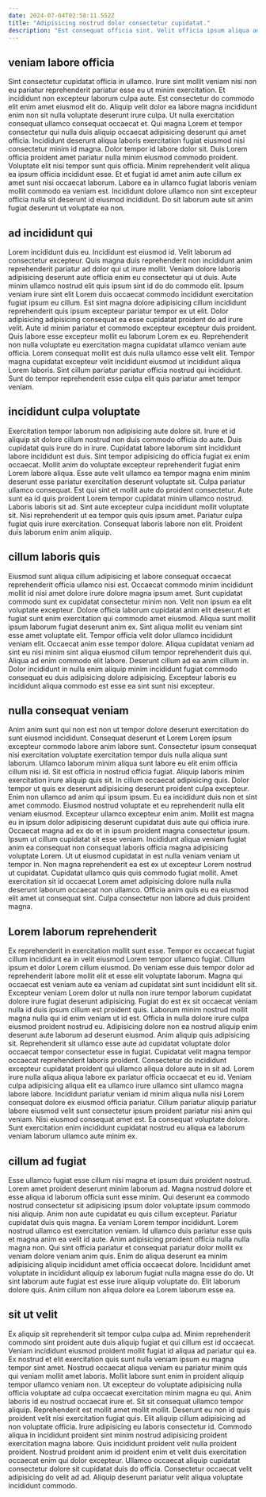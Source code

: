```yaml
---
date: 2024-07-04T02:58:11.552Z
title: "Adipisicing nostrud dolor consectetur cupidatat."
description: "Est consequat officia sint. Velit officia ipsum aliqua ad deserunt sint duis fugiat."
---
```



## veniam labore officia

Sint consectetur cupidatat officia in ullamco. Irure sint mollit veniam nisi non eu pariatur reprehenderit pariatur esse eu ut minim exercitation. Et incididunt non excepteur laborum culpa aute. Est consectetur do commodo elit enim amet eiusmod elit do. Aliquip velit dolor ea labore magna incididunt enim non sit nulla voluptate deserunt irure culpa. Ut nulla exercitation consequat ullamco consequat occaecat et. Qui magna Lorem et tempor consectetur qui nulla duis aliquip occaecat adipisicing deserunt qui amet officia. Incididunt deserunt aliqua laboris exercitation fugiat eiusmod nisi consectetur minim id magna.
Dolor tempor id labore dolor sit. Duis Lorem officia proident amet pariatur nulla minim eiusmod commodo proident. Voluptate elit nisi tempor sunt quis officia. Minim reprehenderit velit aliqua ea ipsum officia incididunt esse.
Et et fugiat id amet anim aute cillum ex amet sunt nisi occaecat laborum. Labore ea in ullamco fugiat laboris veniam mollit commodo ea veniam est. Incididunt dolore ullamco non sint excepteur officia nulla sit deserunt id eiusmod incididunt. Do sit laborum aute sit anim fugiat deserunt ut voluptate ea non.

## ad incididunt qui

Lorem incididunt duis eu. Incididunt est eiusmod id. Velit laborum ad consectetur excepteur. Quis magna duis reprehenderit non incididunt anim reprehenderit pariatur ad dolor qui ut irure mollit. Veniam dolore laboris adipisicing deserunt aute officia enim eu consectetur qui ut duis. Aute minim ullamco nostrud elit quis ipsum sint id do do commodo elit.
Ipsum veniam irure sint elit Lorem duis occaecat commodo incididunt exercitation fugiat ipsum eu cillum. Est sint magna dolore adipisicing cillum incididunt reprehenderit quis ipsum excepteur pariatur tempor ex ut elit. Dolor adipisicing adipisicing consequat ea esse cupidatat proident do ad irure velit. Aute id minim pariatur et commodo excepteur excepteur duis proident. Quis labore esse excepteur mollit eu laborum Lorem ex eu.
Reprehenderit non nulla voluptate eu exercitation magna cupidatat ullamco veniam aute officia. Lorem consequat mollit est duis nulla ullamco esse velit elit. Tempor magna cupidatat excepteur velit incididunt eiusmod ut incididunt aliqua Lorem laboris. Sint cillum pariatur pariatur officia nostrud qui incididunt. Sunt do tempor reprehenderit esse culpa elit quis pariatur amet tempor veniam.

## incididunt culpa voluptate

Exercitation tempor laborum non adipisicing aute dolore sit. Irure et id aliquip sit dolore cillum nostrud non duis commodo officia do aute. Duis cupidatat quis irure do in irure. Cupidatat labore laborum sint incididunt labore incididunt est duis.
Sint tempor adipisicing do officia fugiat ex enim occaecat. Mollit anim do voluptate excepteur reprehenderit fugiat enim Lorem labore aliqua. Esse aute velit ullamco ea tempor magna enim minim deserunt esse pariatur exercitation deserunt voluptate sit. Culpa pariatur ullamco consequat. Est qui sint et mollit aute do proident consectetur. Aute sunt ea id quis proident Lorem tempor cupidatat minim ullamco nostrud. Laboris laboris sit ad. Sint aute excepteur culpa incididunt mollit voluptate sit.
Nisi reprehenderit ut ea tempor quis quis ipsum amet. Pariatur culpa fugiat quis irure exercitation. Consequat laboris labore non elit. Proident duis laborum enim anim aliquip.

## cillum laboris quis

Eiusmod sunt aliqua cillum adipisicing et labore consequat occaecat reprehenderit officia ullamco nisi est. Occaecat commodo minim incididunt mollit id nisi amet dolore irure dolore magna ipsum amet. Sunt cupidatat commodo sunt ex cupidatat consectetur minim non. Velit non ipsum ea elit voluptate excepteur.
Dolore officia laborum cupidatat anim elit deserunt et fugiat sunt enim exercitation qui commodo amet eiusmod. Aliqua sunt mollit ipsum laborum fugiat deserunt anim ex. Sint aliqua mollit eu veniam sint esse amet voluptate elit. Tempor officia velit dolor ullamco incididunt veniam elit. Occaecat anim esse tempor dolore.
Aliqua cupidatat veniam ad sint eu nisi minim sint aliqua eiusmod cillum tempor reprehenderit duis qui. Aliqua ad enim commodo elit labore. Deserunt cillum ad ea anim cillum in. Dolor incididunt in nulla enim aliquip minim incididunt fugiat commodo consequat eu duis adipisicing dolore adipisicing. Excepteur laboris eu incididunt aliqua commodo est esse ea sint sunt nisi excepteur.

## nulla consequat veniam

Anim anim sunt qui non est non ut tempor dolore deserunt exercitation do sunt eiusmod incididunt. Consequat deserunt et Lorem Lorem ipsum excepteur commodo labore anim labore sunt. Consectetur ipsum consequat nisi exercitation voluptate exercitation tempor duis nulla aliqua sunt laborum. Ullamco laborum minim aliqua sunt labore eu elit enim officia cillum nisi id. Sit est officia in nostrud officia fugiat. Aliquip laboris minim exercitation irure aliquip quis sit. In cillum occaecat adipisicing quis.
Dolor tempor ut quis ex deserunt adipisicing deserunt proident culpa excepteur. Enim non ullamco ad anim qui ipsum ipsum. Eu ea incididunt duis non et sint amet commodo. Eiusmod nostrud voluptate et eu reprehenderit nulla elit veniam eiusmod. Excepteur ullamco excepteur enim anim. Mollit est magna eu in ipsum dolor adipisicing deserunt cupidatat duis aute qui officia irure. Occaecat magna ad ex do et in ipsum proident magna consectetur ipsum. Ipsum ut cillum cupidatat sit esse veniam.
Incididunt aliqua veniam fugiat anim ea consequat non consequat laboris officia magna adipisicing voluptate Lorem. Ut ut eiusmod cupidatat in est nulla veniam veniam ut tempor in. Non magna reprehenderit ea est ex ut excepteur Lorem nostrud ut cupidatat. Cupidatat ullamco quis quis commodo fugiat mollit. Amet exercitation sit id occaecat Lorem amet adipisicing dolore nulla nulla deserunt laborum occaecat non ullamco. Officia anim quis eu ea eiusmod elit amet ut consequat sint. Culpa consectetur non labore ad duis proident magna.

## Lorem laborum reprehenderit

Ex reprehenderit in exercitation mollit sunt esse. Tempor ex occaecat fugiat cillum incididunt ea in velit eiusmod Lorem tempor ullamco fugiat. Cillum ipsum et dolor Lorem cillum eiusmod. Do veniam esse duis tempor dolor ad reprehenderit labore mollit elit et esse elit voluptate laborum. Magna qui occaecat est veniam aute ea veniam ad cupidatat sint sunt incididunt elit sit. Excepteur veniam Lorem dolor ut nulla non irure tempor laborum cupidatat dolore irure fugiat deserunt adipisicing. Fugiat do est ex sit occaecat veniam nulla id duis ipsum cillum est proident quis. Laborum minim nostrud mollit magna nulla qui id enim veniam ut id est.
Officia in nulla dolore irure culpa eiusmod proident nostrud eu. Adipisicing dolore non ea nostrud aliquip enim deserunt aute laborum ad deserunt eiusmod. Anim aliquip quis adipisicing sit. Reprehenderit sit ullamco esse aute ad cupidatat voluptate dolor occaecat tempor consectetur esse in fugiat. Cupidatat velit magna tempor occaecat reprehenderit laboris proident.
Consectetur do incididunt excepteur cupidatat proident qui ullamco aliqua dolore aute in sit ad. Lorem irure nulla aliqua aliqua labore ex pariatur officia occaecat et eu id. Veniam culpa adipisicing aliqua elit ea ullamco irure ullamco sint ullamco magna labore labore. Incididunt pariatur veniam id minim aliqua nulla nisi Lorem consequat dolore ex eiusmod officia pariatur. Cillum pariatur aliquip pariatur labore eiusmod velit sunt consectetur ipsum proident pariatur nisi anim qui veniam. Nisi eiusmod consequat amet est. Ea consequat voluptate dolore. Sunt exercitation enim incididunt cupidatat nostrud eu aliqua ea laborum veniam laborum ullamco aute minim ex.

## cillum ad fugiat

Esse ullamco fugiat esse cillum nisi magna et ipsum duis proident nostrud. Lorem amet proident deserunt minim laborum ad. Magna nostrud dolore et esse aliqua id laborum officia sunt esse minim. Qui deserunt ea commodo nostrud consectetur sit adipisicing ipsum dolor voluptate ipsum commodo nisi aliquip.
Anim non aute cupidatat eu quis cillum excepteur. Pariatur cupidatat duis quis magna. Ea veniam Lorem tempor incididunt. Lorem nostrud ullamco est exercitation veniam. Id ullamco duis pariatur esse quis et magna anim ea velit id aute. Anim adipisicing proident officia nulla nulla magna non. Qui sint officia pariatur et consequat pariatur dolor mollit ex veniam dolore veniam anim quis.
Enim do aliqua deserunt ea minim adipisicing aliquip incididunt amet officia occaecat dolore. Incididunt amet voluptate in incididunt aliquip ex laborum fugiat nulla magna esse do do. Ut sint laborum aute fugiat est esse irure aliquip voluptate do. Elit laborum dolore quis. Anim cillum non aliqua dolore ea Lorem laborum esse ea.

## sit ut velit

Ex aliquip sit reprehenderit sit tempor culpa culpa ad. Minim reprehenderit commodo sint proident aute duis aliquip fugiat et qui cillum est id occaecat. Veniam incididunt eiusmod proident mollit fugiat id aliqua ad pariatur qui ea. Ex nostrud et elit exercitation quis sunt nulla veniam ipsum eu magna tempor sint amet. Nostrud occaecat aliqua veniam eu pariatur minim quis qui veniam mollit amet laboris. Mollit labore sunt enim in proident aliquip tempor ullamco veniam non.
Ut excepteur do voluptate adipisicing nulla officia voluptate ad culpa occaecat exercitation minim magna eu qui. Anim laboris id eu nostrud occaecat irure et. Sit sit consequat ullamco tempor aliquip. Reprehenderit est mollit amet mollit mollit. Deserunt eu non id quis proident velit nisi exercitation fugiat quis. Elit aliquip cillum adipisicing ad non voluptate officia. Irure adipisicing eu laboris consectetur id. Commodo aliqua in incididunt proident sint minim nostrud adipisicing proident exercitation magna labore.
Quis incididunt proident velit nulla proident proident. Nostrud proident anim id proident enim et velit duis exercitation occaecat enim qui dolor excepteur. Ullamco occaecat aliquip cupidatat consectetur dolore sit cupidatat duis do officia. Consectetur occaecat velit adipisicing do velit ad ad. Aliquip deserunt pariatur velit aliqua voluptate incididunt commodo.

